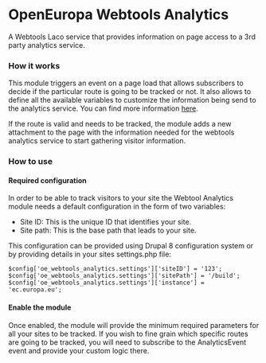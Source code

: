 # OpenEuropa Webtools Analytics

A Webtools Laco service that provides information on page access to a 3rd party
analytics service.

### How it works

This module triggers an event on a page load that allows subscribers to decide
if the particular route is going to be tracked or not. It also allows to define
all the available variables to customize the information being send to the
analytics service. You can find more information
[here](http://ec.europa.eu/ipg/services/analytics/).

If the route is valid and needs to be tracked, the module adds a new attachment
to the page with the information needed for the webtools analytics service to
start gathering visitor information.

### How to use

#### Required configuration

In order to be able to track visitors to your site the Webtool Analytics module
needs a default configuration in the form of two variables:

* Site ID: This is the unique ID that identifies your site.
* Site path: This is the base path that leads to your site.

This configuration can be provided using Drupal 8 configuration system or by
providing details in your sites settings.php file:

```
$config['oe_webtools_analytics.settings']['siteID'] = '123';
$config['oe_webtools_analytics.settings']['sitePath'] = '/build';
$config['oe_webtools_analytics.settings']['instance'] = 'ec.europa.eu';

```

#### Enable the module

Once enabled, the module will provide the minimum required parameters for all
your sites to be tracked. If you wish to fine grain which specific routes are
going to be tracked, you will need to subscribe to the AnalyticsEvent event and
provide your custom logic there.
